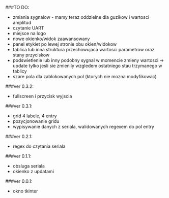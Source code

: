 ###TO DO:
- zmiania sygnalow - mamy teraz oddzielne dla guzikow i wartosci amplitud
- czytanie UART
- miejsce na logo
- nowe okienko/widok zaawansowany
- panel etykiet po lewej stronie obu okien/widokow
- tablica lub inna struktura przechowujaca wartosci parametrow oraz stany przyciskow
- podswietlenie lub inny podobny sygnal w momencie zmieny wartosci -> update tylko jesli sie zmienily wzgledem ostatniego stau trzymanego w tablicy
- szare pola dla zablokowanych pol (ktorych nie mozna modyfikowac)

###ver 0.3.2:
- fullscreen i przycisk wyjscia

###ver 0.3.1:
- grid 4 labele, 4 entry
- pozycjonowanie gridu
- wypisywanie danych z seriala, walidowanych regexem do pol entry

###ver 0.2.1:
- regex do czytania seriala

###ver 0.1.1:
- obsluga seriala
- okienko z updatami

###ver 0.0.1:
- okno tkinter
